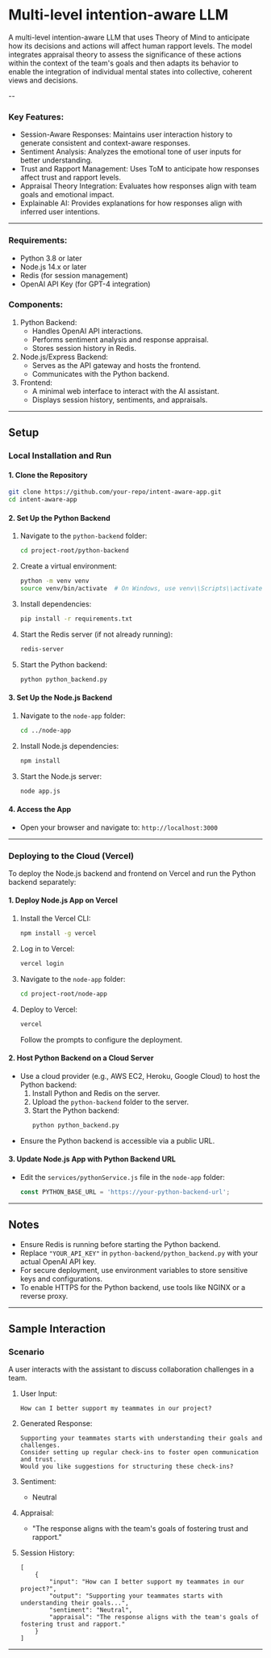 # Multi-level intention-aware LLM
A multi-level intention-aware LLM that uses Theory of Mind to anticipate how its decisions and actions will affect human rapport  levels. The model integrates appraisal theory to assess the significance of these actions within the context of the team's goals and then adapts its behavior to enable the integration of individual mental states into collective, coherent views and decisions.

--


### Key Features:
- Session-Aware Responses: Maintains user interaction history to generate consistent and context-aware responses.
- Sentiment Analysis: Analyzes the emotional tone of user inputs for better understanding.
- Trust and Rapport Management: Uses ToM to anticipate how responses affect trust and rapport levels.
- Appraisal Theory Integration: Evaluates how responses align with team goals and emotional impact.
- Explainable AI: Provides explanations for how responses align with inferred user intentions.

---

### Requirements:
- Python 3.8 or later
- Node.js 14.x or later
- Redis (for session management)
- OpenAI API Key (for GPT-4 integration)

### Components:
1. Python Backend:
   - Handles OpenAI API interactions.
   - Performs sentiment analysis and response appraisal.
   - Stores session history in Redis.
2. Node.js/Express Backend:
   - Serves as the API gateway and hosts the frontend.
   - Communicates with the Python backend.
3. Frontend:
   - A minimal web interface to interact with the AI assistant.
   - Displays session history, sentiments, and appraisals.

---

## Setup

### Local Installation and Run

#### 1. Clone the Repository
```bash
git clone https://github.com/your-repo/intent-aware-app.git
cd intent-aware-app
```

#### 2. Set Up the Python Backend
1. Navigate to the `python-backend` folder:
   ```bash
   cd project-root/python-backend
   ```
2. Create a virtual environment:
   ```bash
   python -m venv venv
   source venv/bin/activate  # On Windows, use venv\\Scripts\\activate
   ```
3. Install dependencies:
   ```bash
   pip install -r requirements.txt
   ```
4. Start the Redis server (if not already running):
   ```bash
   redis-server
   ```
5. Start the Python backend:
   ```bash
   python python_backend.py
   ```

#### 3. Set Up the Node.js Backend
1. Navigate to the `node-app` folder:
   ```bash
   cd ../node-app
   ```
2. Install Node.js dependencies:
   ```bash
   npm install
   ```
3. Start the Node.js server:
   ```bash
   node app.js
   ```

#### 4. Access the App
- Open your browser and navigate to: `http://localhost:3000`

---

### Deploying to the Cloud (Vercel)

To deploy the Node.js backend and frontend on Vercel and run the Python backend separately:

#### 1. Deploy Node.js App on Vercel
1. Install the Vercel CLI:
   ```bash
   npm install -g vercel
   ```
2. Log in to Vercel:
   ```bash
   vercel login
   ```
3. Navigate to the `node-app` folder:
   ```bash
   cd project-root/node-app
   ```
4. Deploy to Vercel:
   ```bash
   vercel
   ```
   Follow the prompts to configure the deployment.

#### 2. Host Python Backend on a Cloud Server
- Use a cloud provider (e.g., AWS EC2, Heroku, Google Cloud) to host the Python backend:
  1. Install Python and Redis on the server.
  2. Upload the `python-backend` folder to the server.
  3. Start the Python backend:
     ```bash
     python python_backend.py
     ```
- Ensure the Python backend is accessible via a public URL.

#### 3. Update Node.js App with Python Backend URL
- Edit the `services/pythonService.js` file in the `node-app` folder:
  ```javascript
  const PYTHON_BASE_URL = 'https://your-python-backend-url';
  ```

---

## Notes
- Ensure Redis is running before starting the Python backend.
- Replace `"YOUR_API_KEY"` in `python-backend/python_backend.py` with your actual OpenAI API key.
- For secure deployment, use environment variables to store sensitive keys and configurations.
- To enable HTTPS for the Python backend, use tools like NGINX or a reverse proxy.

---
## Sample Interaction

### Scenario
A user interacts with the assistant to discuss collaboration challenges in a team.

1. User Input:
   ```
   How can I better support my teammates in our project?
   ```

2. Generated Response:
   ```
   Supporting your teammates starts with understanding their goals and challenges. 
   Consider setting up regular check-ins to foster open communication and trust.
   Would you like suggestions for structuring these check-ins?
   ```

3. Sentiment:
   - Neutral

4. Appraisal:
   - "The response aligns with the team's goals of fostering trust and rapport."

5. Session History:
   ```
   [
       {
           "input": "How can I better support my teammates in our project?",
           "output": "Supporting your teammates starts with understanding their goals...",
           "sentiment": "Neutral",
           "appraisal": "The response aligns with the team's goals of fostering trust and rapport."
       }
   ]
   ```

---
